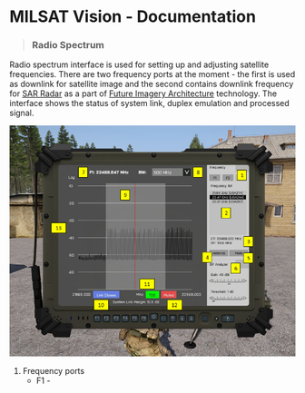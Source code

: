 # MILSAT Vision - Documentation
> ### Radio Spectrum

Radio spectrum interface is used for setting up and adjusting satellite frequencies. There are two frequency ports at the moment - the first is used as downlink for satellite image and the second contains downlink frequency for [SAR Radar](https://en.wikipedia.org/wiki/Synthetic-aperture_radar) as a part of [Future Imagery Architecture](https://en.wikipedia.org/wiki/Future_Imagery_Architecture) technology. The interface shows the status of system link, duplex emulation and processed signal.

![Radio Spectrum](img/sat_radio_spectrum_tab.png)

1. Frequency ports
   - F1 - 
